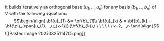It builds iteratively an orthogonal base ($u_{1},...,u_{n}$) for any basis ($b_{1}, ... ,b_{n}$) of V with the following equations:
$$\begin{align}
\bf{u}_{1} &:= \bf{b}_{1}\\
\bf{u}_{k} &:= \bf{b}_{k} - \bf{\pi}_{span[u_{1},...,u_{k-1}]} (\bf{b}_{k}),\ \ \ \ \ \ \ k=2,...,n
\end{align}$$
![[Pasted image 20250325114705.png]]
